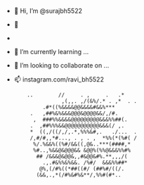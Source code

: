- 👋 Hi, I’m @surajbh5522
- 👀
- 
- 🌱 I’m currently learning ...
- 💞️ I’m looking to collaborate on ...
- 📫  instagram.com/ravi_bh5522

          ..        //     . ,     .   .*         
                     ,(,,. ,/(&%/.* . ,*  . .     
               .#*((%&&&&@@&&&&#&&%***            
           .   ,##%&%&&&@@@&@@@@&&/,/#.           
            ,  ###%%&&&&@@@@@@@@@&&&%%##(.        
           .  ,##%%%&&@@@@@@@@@@@&&&(/ ,.         
           *  ((,/((/,/,.*,%%%&#,.   ./...  .     
           /,#/#,,*#..., . , . ,  *%%(*(%#( /     
            %/.%&&%((%#/&&((,@&..***(####,*       
            %#..,%&&@&@@@&& &@@%(%%@&&&%%#%       
             ## /&&&@&@@&,,#&@@&#%.**,,,/(        
               .,.#&%%&%&&. /%#/  &&&%%##*        
              @%,(/#%((*##((#/ (##%#/((/.         
             (&&,.,*(/#%&#%&**/,%%#(#*..          
<!---
surajbh5522/surajbh5522 is a ✨ special ✨ repository because its `README.md` (this file) appears on your GitHub profile.
You can click the Preview link to take a look at your changes.
--->
